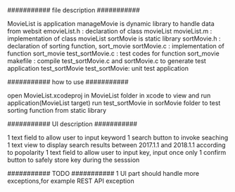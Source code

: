 ########### file description ###########

MovieList is application
manageMovie is dynamic library to handle data from websit
	emovieList.h : declaration of class movieList 
	movieList.m : implementation of class movieList 
sortMovie is static library 
	sortMovie.h : declaration of sorting function, sort_movie 
	sortMovie.c : implementation of function sort_movie 
	test_sortMovie.c : test codes for function sort_movie 
	makefile : compile test_sortMovie.c and sortMovie.c to generate test application test_sortMovie 
	test_sortMovie: unit test application

########### how to use ###########

open MovieList.xcodeproj in MovieList folder in xcode to view and run application(MovieList target) 
run test_sortMovie in sorMovie folder to test sorting function from static library


########### UI description ###########

1 text field to allow user to input keyword
1 search button to invoke seaching
1 text view to display search results between 2017.1.1 and 2018.1.1 according to popolarity
1 text field to allow user to input key, input once only
1 confirm button to safely store key during the sesssion

########### TODO ###########
1 UI part should handle more exceptions,for example REST API exception